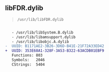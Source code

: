 ## libFDR.dylib

> `/usr/lib/libFDR.dylib`

```diff

   - /usr/lib/libSystem.B.dylib
   - /usr/lib/libamsupport.dylib
   - /usr/lib/libobjc.A.dylib
-  UUID: B1171AE2-3B26-3D6D-B41E-21F72A33ED42
+  UUID: 353E68A1-328F-3A53-B322-63ACDB01EBF9
   Functions: 803
   Symbols:   2046
   CStrings:  5404

```
